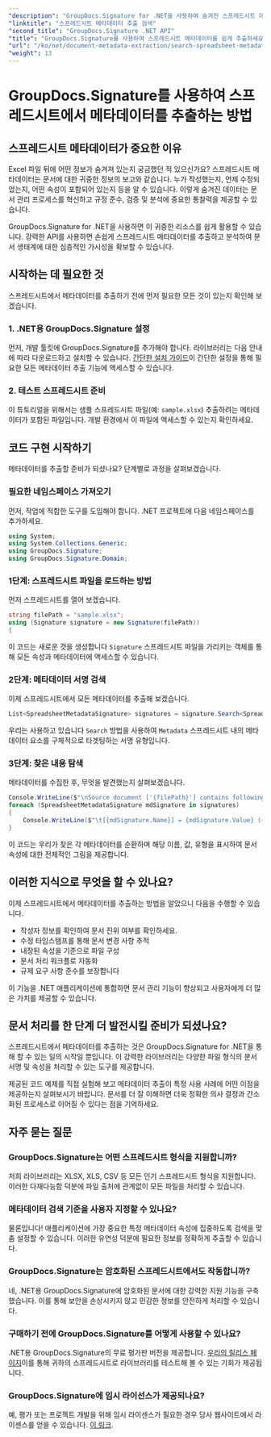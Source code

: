 ```yaml
---
"description": "GroupDocs.Signature for .NET을 사용하여 숨겨진 스프레드시트 데이터를 확인하세요. 메타데이터를 손쉽게 추출하여 문서 관리 및 의사 결정을 개선하세요."
"linktitle": "스프레드시트 메타데이터 추출 검색"
"second_title": "GroupDocs.Signature .NET API"
"title": "GroupDocs.Signature를 사용하여 스프레드시트 메타데이터를 쉽게 추출하세요"
"url": "/ko/net/document-metadata-extraction/search-spreadsheet-metadata-extraction/"
"weight": 13
---
```


# GroupDocs.Signature를 사용하여 스프레드시트에서 메타데이터를 추출하는 방법

## 스프레드시트 메타데이터가 중요한 이유

Excel 파일 뒤에 어떤 정보가 숨겨져 있는지 궁금했던 적 있으신가요? 스프레드시트 메타데이터는 문서에 대한 귀중한 정보의 보고와 같습니다. 누가 작성했는지, 언제 수정되었는지, 어떤 속성이 포함되어 있는지 등을 알 수 있습니다. 이렇게 숨겨진 데이터는 문서 관리 프로세스를 혁신하고 규정 준수, 검증 및 분석에 중요한 통찰력을 제공할 수 있습니다.

GroupDocs.Signature for .NET을 사용하면 이 귀중한 리소스를 쉽게 활용할 수 있습니다. 강력한 API를 사용하면 손쉽게 스프레드시트 메타데이터를 추출하고 분석하여 문서 생태계에 대한 심층적인 가시성을 확보할 수 있습니다.

## 시작하는 데 필요한 것

스프레드시트에서 메타데이터를 추출하기 전에 먼저 필요한 모든 것이 있는지 확인해 보겠습니다.

### 1. .NET용 GroupDocs.Signature 설정

먼저, 개발 툴킷에 GroupDocs.Signature를 추가해야 합니다. 라이브러리는 다음 안내에 따라 다운로드하고 설치할 수 있습니다. [간단한 설치 가이드](https://tutorials.groupdocs.com/signature/net/)이 간단한 설정을 통해 필요한 모든 메타데이터 추출 기능에 액세스할 수 있습니다.

### 2. 테스트 스프레드시트 준비

이 튜토리얼을 위해서는 샘플 스프레드시트 파일(예: `sample.xlsx`) 추출하려는 메타데이터가 포함된 파일입니다. 개발 환경에서 이 파일에 액세스할 수 있는지 확인하세요.

## 코드 구현 시작하기

메타데이터를 추출할 준비가 되셨나요? 단계별로 과정을 살펴보겠습니다.

### 필요한 네임스페이스 가져오기

먼저, 작업에 적합한 도구를 도입해야 합니다. .NET 프로젝트에 다음 네임스페이스를 추가하세요.

```csharp
using System;
using System.Collections.Generic;
using GroupDocs.Signature;
using GroupDocs.Signature.Domain;
```

### 1단계: 스프레드시트 파일을 로드하는 방법

먼저 스프레드시트를 열어 보겠습니다.

```csharp
string filePath = "sample.xlsx";
using (Signature signature = new Signature(filePath))
{
```

이 코드는 새로운 것을 생성합니다 `Signature` 스프레드시트 파일을 가리키는 객체를 통해 모든 속성과 메타데이터에 액세스할 수 있습니다.

### 2단계: 메타데이터 서명 검색

이제 스프레드시트에서 모든 메타데이터를 추출해 보겠습니다.

```csharp
List<SpreadsheetMetadataSignature> signatures = signature.Search<SpreadsheetMetadataSignature>(SignatureType.Metadata);
```

우리는 사용하고 있습니다 `Search` 방법을 사용하여 `Metadata` 스프레드시트 내의 메타데이터 요소를 구체적으로 타겟팅하는 서명 유형입니다.

### 3단계: 찾은 내용 탐색

메타데이터를 수집한 후, 무엇을 발견했는지 살펴보겠습니다.

```csharp
Console.WriteLine($"\nSource document ['{filePath}'] contains following signatures.");
foreach (SpreadsheetMetadataSignature mdSignature in signatures)
{
    Console.WriteLine($"\t[{mdSignature.Name}] = {mdSignature.Value} ({mdSignature.Type})");
}
```

이 코드는 우리가 찾은 각 메타데이터를 순환하며 해당 이름, 값, 유형을 표시하여 문서 속성에 대한 전체적인 그림을 제공합니다.

## 이러한 지식으로 무엇을 할 수 있나요?

이제 스프레드시트에서 메타데이터를 추출하는 방법을 알았으니 다음을 수행할 수 있습니다.

- 작성자 정보를 확인하여 문서 진위 여부를 확인하세요.
- 수정 타임스탬프를 통해 문서 변경 사항 추적
- 내장된 속성을 기준으로 파일 구성
- 문서 처리 워크플로 자동화
- 규제 요구 사항 준수를 보장합니다

이 기능을 .NET 애플리케이션에 통합하면 문서 관리 기능이 향상되고 사용자에게 더 많은 가치를 제공할 수 있습니다.

## 문서 처리를 한 단계 더 발전시킬 준비가 되셨나요?

스프레드시트에서 메타데이터를 추출하는 것은 GroupDocs.Signature for .NET을 통해 할 수 있는 일의 시작일 뿐입니다. 이 강력한 라이브러리는 다양한 파일 형식의 문서 서명 및 속성을 처리할 수 있는 도구를 제공합니다.

제공된 코드 예제를 직접 실험해 보고 메타데이터 추출이 특정 사용 사례에 어떤 이점을 제공하는지 살펴보시기 바랍니다. 문서를 더 잘 이해하면 더욱 정확한 의사 결정과 간소화된 프로세스로 이어질 수 있다는 점을 기억하세요.

## 자주 묻는 질문

### GroupDocs.Signature는 어떤 스프레드시트 형식을 지원합니까?

저희 라이브러리는 XLSX, XLS, CSV 등 모든 인기 스프레드시트 형식을 지원합니다. 이러한 다재다능함 덕분에 파일 출처에 관계없이 모든 파일을 처리할 수 있습니다.

### 메타데이터 검색 기준을 사용자 지정할 수 있나요?

물론입니다! 애플리케이션에 가장 중요한 특정 메타데이터 속성에 집중하도록 검색을 맞춤 설정할 수 있습니다. 이러한 유연성 덕분에 필요한 정보를 정확하게 추출할 수 있습니다.

### GroupDocs.Signature는 암호화된 스프레드시트에서도 작동합니까?

네, .NET용 GroupDocs.Signature에 암호화된 문서에 대한 강력한 지원 기능을 구축했습니다. 이를 통해 보안을 손상시키지 않고 민감한 정보를 안전하게 처리할 수 있습니다.

### 구매하기 전에 GroupDocs.Signature를 어떻게 사용할 수 있나요?

.NET용 GroupDocs.Signature의 무료 평가판 버전을 제공합니다. [우리의 릴리스 페이지](https://releases.groupdocs.com/)이를 통해 귀하의 스프레드시트로 라이브러리를 테스트해 볼 수 있는 기회가 제공됩니다.

### GroupDocs.Signature에 임시 라이선스가 제공되나요?

예, 평가 또는 프로젝트 개발을 위해 임시 라이센스가 필요한 경우 당사 웹사이트에서 라이센스를 얻을 수 있습니다. [이 링크](https://purchase.groupdocs.com/temporary-license/).